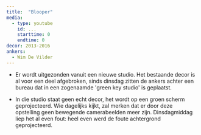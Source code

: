 ```yaml
---
title:  "Blooper"
media:
  - type: youtube
    id: ...
    starttime: 0
    endtime: 0
decor: 2013-2016
ankers:
  - Wim De Vilder
---
```


* Er wordt uitgezonden vanuit een nieuwe studio. Het bestaande decor is al voor een deel afgebroken, sinds dinsdag zitten de ankers achter een bureau dat in een zogenaamde 'green key studio' is geplaatst.

* In die studio staat geen echt decor, het wordt op een groen scherm geprojecteerd. Wie dagelijks kijkt, zal merken dat er door deze opstelling geen bewegende camerabeelden meer zijn. Dinsdagmiddag liep het al even fout: heel even werd de foute achtergrond geprojecteerd.
